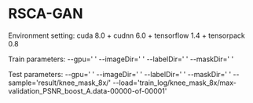 # RSCA-GAN

Environment setting: cuda 8.0 + cudnn 6.0 + tensorflow 1.4 + tensorpack 0.8

Train parameters: --gpu=' '	--imageDir=' '  --labelDir=' '  --maskDir=' ' 

Test parameters: --gpu=' ' --imageDir=' ' --labelDir=' ' --maskDir=' ' --sample='result/knee_mask_8x/'  --load='train_log/knee_mask_8x/max-validation_PSNR_boost_A.data-00000-of-00001'
